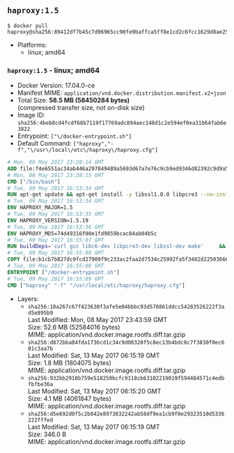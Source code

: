 ## `haproxy:1.5`

```console
$ docker pull haproxy@sha256:89412df7b45c7d96965cc90fe9baffca5ff8e1cd2c6fcc1629d8ae2584195f0a
```

-	Platforms:
	-	linux; amd64

### `haproxy:1.5` - linux; amd64

-	Docker Version: 17.04.0-ce
-	Manifest MIME: `application/vnd.docker.distribution.manifest.v2+json`
-	Total Size: **58.5 MB (58450284 bytes)**  
	(compressed transfer size, not on-disk size)
-	Image ID: `sha256:4beb0cd4fcdf68b7119f17769adc894aec148d1c2e594ef0ea31b64fab6e3822`
-	Entrypoint: `["\/docker-entrypoint.sh"]`
-	Default Command: `["haproxy","-f","\/usr\/local\/etc\/haproxy\/haproxy.cfg"]`

```dockerfile
# Mon, 08 May 2017 23:28:14 GMT
ADD file:f4e6551ac34ab446a297849489a5693d67a7e76c9cb9ed9346d82392c9d9a5fe in / 
# Mon, 08 May 2017 23:28:15 GMT
CMD ["/bin/bash"]
# Tue, 09 May 2017 16:53:34 GMT
RUN apt-get update && apt-get install -y libssl1.0.0 libpcre3 --no-install-recommends && rm -rf /var/lib/apt/lists/*
# Tue, 09 May 2017 16:53:34 GMT
ENV HAPROXY_MAJOR=1.5
# Tue, 09 May 2017 16:53:35 GMT
ENV HAPROXY_VERSION=1.5.19
# Tue, 09 May 2017 16:53:36 GMT
ENV HAPROXY_MD5=74d49316f00e1fd9859bcac84ab04b5c
# Tue, 09 May 2017 16:55:07 GMT
RUN buildDeps='curl gcc libc6-dev libpcre3-dev libssl-dev make' 	&& set -x 	&& apt-get update && apt-get install -y $buildDeps --no-install-recommends && rm -rf /var/lib/apt/lists/* 	&& curl -SL "http://www.haproxy.org/download/${HAPROXY_MAJOR}/src/haproxy-${HAPROXY_VERSION}.tar.gz" -o haproxy.tar.gz 	&& echo "${HAPROXY_MD5}  haproxy.tar.gz" | md5sum -c 	&& mkdir -p /usr/src/haproxy 	&& tar -xzf haproxy.tar.gz -C /usr/src/haproxy --strip-components=1 	&& rm haproxy.tar.gz 	&& make -C /usr/src/haproxy 		TARGET=linux2628 		USE_PCRE=1 PCREDIR= 		USE_OPENSSL=1 		USE_ZLIB=1 		all 		install-bin 	&& mkdir -p /usr/local/etc/haproxy 	&& cp -R /usr/src/haproxy/examples/errorfiles /usr/local/etc/haproxy/errors 	&& rm -rf /usr/src/haproxy 	&& apt-get purge -y --auto-remove $buildDeps
# Tue, 09 May 2017 16:55:08 GMT
COPY file:b1cb7b827dc9fcd27909f9c233ac2faa2d7534c25992fa5f3402d22503666d6d in / 
# Tue, 09 May 2017 16:55:08 GMT
ENTRYPOINT ["/docker-entrypoint.sh"]
# Tue, 09 May 2017 16:55:09 GMT
CMD ["haproxy" "-f" "/usr/local/etc/haproxy/haproxy.cfg"]
```

-	Layers:
	-	`sha256:10a267c67f423630f3afe5e04bbbc93d578861ddcc54283526222f3ad5e895b9`  
		Last Modified: Mon, 08 May 2017 23:43:59 GMT  
		Size: 52.6 MB (52584016 bytes)  
		MIME: application/vnd.docker.image.rootfs.diff.tar.gzip
	-	`sha256:d872bba84fda1736cd1c34c9d00320f5c8ec13b4bdc8c7f3830f0ec601c3aa7b`  
		Last Modified: Sat, 13 May 2017 06:15:19 GMT  
		Size: 1.8 MB (1804075 bytes)  
		MIME: application/vnd.docker.image.rootfs.diff.tar.gzip
	-	`sha256:932bb2910b759e518250bcfc9118cb63102219019f594484571c4edbfbfbe36a`  
		Last Modified: Sat, 13 May 2017 06:15:20 GMT  
		Size: 4.1 MB (4061847 bytes)  
		MIME: application/vnd.docker.image.rootfs.diff.tar.gzip
	-	`sha256:d5e692d0f5c2b842e8973832242ab58df9ea1cb9f0e29323510d5336222fffed`  
		Last Modified: Sat, 13 May 2017 06:15:19 GMT  
		Size: 346.0 B  
		MIME: application/vnd.docker.image.rootfs.diff.tar.gzip
